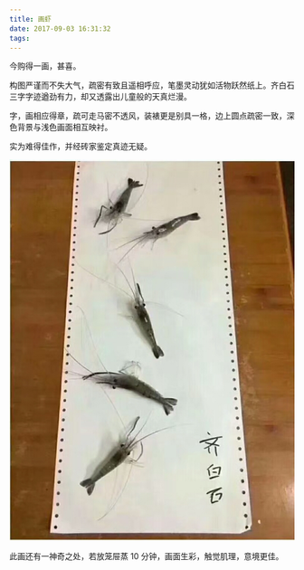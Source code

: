 ```yaml
---
title: 画虾
date: 2017-09-03 16:31:32
tags:
---
```


今购得一画，甚喜。

构图严谨而不失大气，疏密有致且遥相呼应，笔墨灵动犹如活物跃然纸上。齐白石三字字迹遒劲有力，却又透露出儿童般的天真烂漫。

字，画相应得章，疏可走马密不透风，装裱更是别具一格，边上圆点疏密一致，深色背景与浅色画面相互映衬。

实为难得佳作，并经砖家鉴定真迹无疑。

![画虾](/img/Shrimp.jpg "画虾")

此画还有一神奇之处，若放笼屉蒸 10 分钟，画面生彩，触觉肌理，意境更佳。
